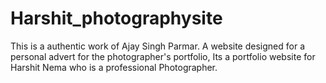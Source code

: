 # Harshit_photographysite
This is a authentic work of  Ajay Singh Parmar. A website designed for a personal advert for the photographer's portfolio, Its a portfolio website for Harshit Nema who is a professional Photographer.
